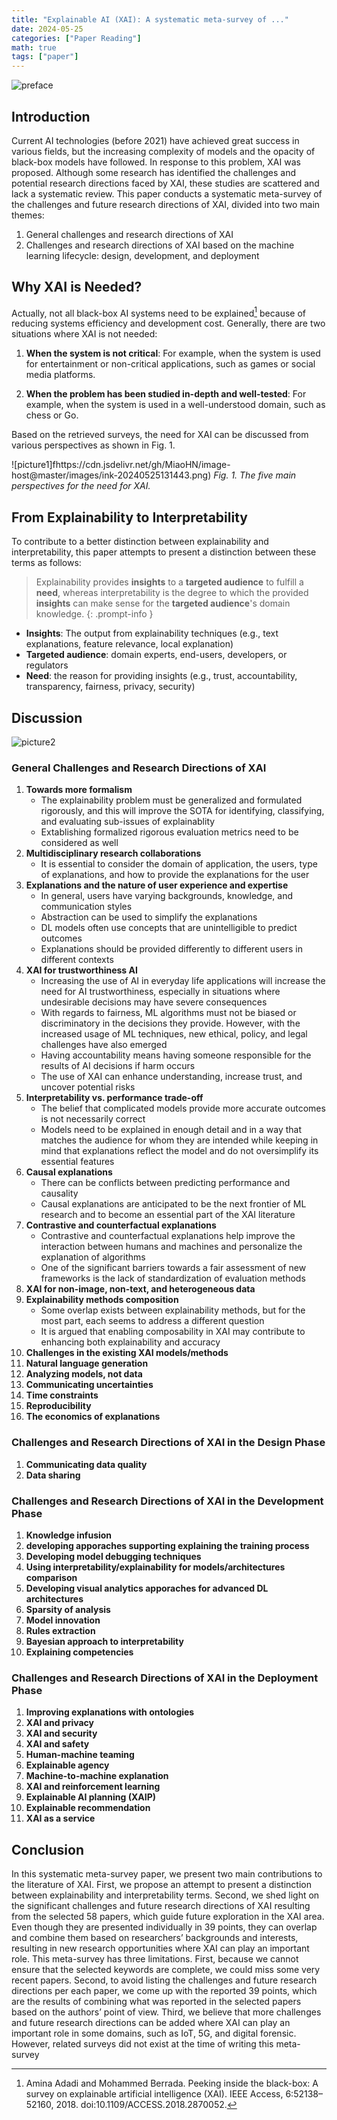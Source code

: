 ```yaml
---
title: "Explainable AI (XAI): A systematic meta-survey of ..."
date: 2024-05-25
categories: ["Paper Reading"]
math: true
tags: ["paper"]
---
```


![preface](https://cdn.jsdelivr.net/gh/MiaoHN/image-host@master/images/ink-20240525123959.png)

## Introduction

Current AI technologies (before 2021) have achieved great success in various fields, but the increasing complexity of models and the opacity of black-box models have followed. In response to this problem, XAI was proposed. Although some research has identified the challenges and potential research directions faced by XAI, these studies are scattered and lack a systematic review. This paper conducts a systematic meta-survey of the challenges and future research directions of XAI, divided into two main themes:

1. General challenges and research directions of XAI
2. Challenges and research directions of XAI based on the machine learning lifecycle: design, development, and deployment

## Why XAI is Needed?

Actually, not all black-box AI systems need to be explained[^1] because of reducing systems efficiency and development cost. Generally, there are two situations where XAI is not needed:

1. **When the system is not critical**: For example, when the system is used for entertainment or non-critical applications, such as games or social media platforms.

2. **When the problem has been studied in-depth and well-tested**: For example, when the system is used in a well-understood domain, such as chess or Go.

Based on the retrieved surveys, the need for XAI can be discussed from various perspectives as shown in Fig. 1.

![picture1]fhttps://cdn.jsdelivr.net/gh/MiaoHN/image-host@master/images/ink-20240525131443.png)
_Fig. 1. The five main perspectives for the need for XAI._

## From Explainability to Interpretability

To contribute to a better distinction between explainability and interpretability, this paper attempts to present a distinction between these terms as follows:

> Explainability provides **insights** to a **targeted audience** to fulfill a **need**, whereas interpretability is the degree to which the provided **insights** can make sense for the **targeted audience**'s domain knowledge.
{: .prompt-info }

- **Insights**: The output from explainability techniques (e.g., text explanations, feature relevance, local explanation)
- **Targeted audience**: domain experts, end-users, developers, or regulators
- **Need**: the reason for providing insights (e.g., trust, accountability, transparency, fairness, privacy, security)

## Discussion

![picture2](https://cdn.jsdelivr.net/gh/MiaoHN/image-host@master/images/ink-20240525133724.png)

### General Challenges and Research Directions of XAI

1. **Towards more formalism**
   - The explainability problem must be generalized and formulated rigorously, and this will improve the SOTA for identifying, classifying, and evaluating sub-issues of explainablity
   - Extablishing formalized rigorous evaluation metrics need to be considered as well
2. **Multidisciplinary research collaborations**
   - It is essential to consider the domain of application, the users, type of explanations, and how to provide the explanations for the user
3. **Explanations and the nature of user experience and expertise**
   - In general, users have varying backgrounds, knowledge, and communication styles
   - Abstraction can be used to simplify the explanations
   - DL models often use concepts that are unintelligible to predict outcomes
   - Explanations should be provided differently to different users in different contexts
4. **XAI for trustworthiness AI**
   - Increasing the use of AI in everyday life applications will increase the need for AI trustworthiness, especially in situations where undesirable decisions may have severe consequences
   - With regards to fairness, ML algorithms must not be biased or discriminatory in the decisions they provide. However, with the increased usage of ML techniques, new ethical, policy, and legal challenges have also emerged
   - Having accountability means having someone responsible for the results of AI decisions if harm occurs
   - The use of XAI can enhance understanding, increase trust, and uncover potential risks
5. **Interpretability vs. performance trade-off**
   - The belief that complicated models provide more accurate outcomes is not necessarily correct
   - Models need to be explained in enough detail and in a way that matches the audience for whom they are intended while keeping in mind that explanations reflect the model and do not oversimplify its essential features
6. **Causal explanations**
   - There can be conflicts between predicting performance and causality
   - Causal explanations are anticipated to be the next frontier of ML research and to become an essential part of the XAI literature
7. **Contrastive and counterfactual explanations**
   - Contrastive and counterfactual explanations help improve the interaction between humans and machines and personalize the explanation of algorithms
   - One of the significant barriers towards a fair assessment of new frameworks is the lack of standardization of evaluation methods
8. **XAI for non-image, non-text, and heterogeneous data**
9. **Explainability methods composition**
   - Some overlap exists between explainability methods, but for the most part, each seems to address a different question
   - It is argued that enabling composability in XAI may contribute to enhancing both explainability and accuracy
10. **Challenges in the existing XAI models/methods**
11. **Natural language generation**
12. **Analyzing models, not data**
13. **Communicating uncertainties**
14. **Time constraints**
15. **Reproducibility**
16. **The economics of explanations**

### Challenges and Research Directions of XAI in the Design Phase

1. **Communicating data quality**
2. **Data sharing**

### Challenges and Research Directions of XAI in the Development Phase

1. **Knowledge infusion**
2. **developing apporaches supporting explaining the training process**
3. **Developing model debugging techniques**
4. **Using interpretability/explainability for models/architectures comparison**
5. **Developing visual analytics apporaches for advanced DL architectures**
6. **Sparsity of analysis**
7. **Model innovation**
8. **Rules extraction**
9. **Bayesian approach to interpretability**
10. **Explaining competencies**

### Challenges and Research Directions of XAI in the Deployment Phase

1. **Improving explanations with ontologies**
2. **XAI and privacy**
3. **XAI and security**
4. **XAI and safety**
5. **Human-machine teaming**
6. **Explainable agency**
7. **Machine-to-machine explanation**
8. **XAI and reinforcement learning**
9. **Explainable AI planning (XAIP)**
10. **Explainable recommendation**
11. **XAI as a service**

## Conclusion

In this systematic meta-survey paper, we present two main contributions to the literature of XAI. First, we propose an attempt to present a distinction between explainability and interpretability terms. Second, we shed light on the significant challenges and future research directions of XAI resulting from the selected 58 papers, which guide future exploration in the XAI area. Even though they are presented individually in 39 points, they can overlap and combine them based on researchers’ backgrounds and interests, resulting in new research opportunities where XAI can play an important role. This meta-survey has three limitations. First, because we cannot ensure that the selected keywords are complete, we could miss some very recent papers. Second, to avoid listing the challenges and future research directions per each paper, we come up with the reported 39 points, which are the results of combining what was reported in the selected papers based on the authors’ point of view. Third, we believe that more challenges and future research directions can be added where XAI can play an important role in some domains, such as IoT, 5G, and digital forensic. However, related surveys did not exist at the time of writing this meta-survey

[^1]: Amina Adadi and Mohammed Berrada. Peeking inside the black-box: A survey on explainable artificial intelligence (XAI). IEEE Access, 6:52138–52160, 2018. doi:10.1109/ACCESS.2018.2870052.
